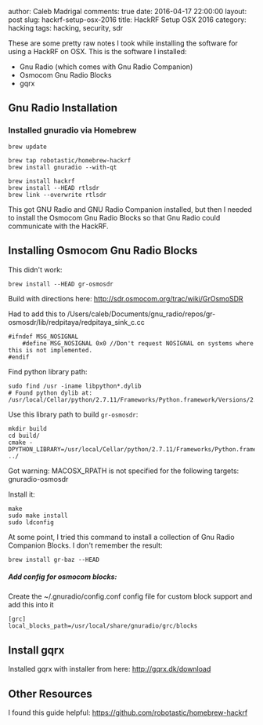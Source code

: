 author: Caleb Madrigal
comments: true
date: 2016-04-17 22:00:00
layout: post
slug: hackrf-setup-osx-2016
title: HackRF Setup OSX 2016
category: hacking
tags: hacking, security, sdr

These are some pretty raw notes I took while installing the software for using a HackRF on OSX. This is the software I installed:

* Gnu Radio (which comes with Gnu Radio Companion)
* Osmocom Gnu Radio Blocks
* gqrx

## Gnu Radio Installation

### Installed gnuradio via Homebrew

    brew update

    brew tap robotastic/homebrew-hackrf
    brew install gnuradio --with-qt

    brew install hackrf
    brew install --HEAD rtlsdr
    brew link --overwrite rtlsdr

This got GNU Radio and GNU Radio Companion installed, but then I needed to install the Osmocom Gnu Radio Blocks so that Gnu Radio could communicate with the HackRF.

## Installing Osmocom Gnu Radio Blocks

This didn't work:

    brew install --HEAD gr-osmosdr

Build with directions here: <http://sdr.osmocom.org/trac/wiki/GrOsmoSDR>

Had to add this to /Users/caleb/Documents/gnu_radio/repos/gr-osmosdr/lib/redpitaya/redpitaya_sink_c.cc

    #ifndef MSG_NOSIGNAL
        #define MSG_NOSIGNAL 0x0 //Don't request NOSIGNAL on systems where this is not implemented.
    #endif

Find python library path:

    sudo find /usr -iname libpython*.dylib
    # Found python dylib at: /usr/local/Cellar/python/2.7.11/Frameworks/Python.framework/Versions/2.7/lib/libpython2.7.dylib

Use this library path to build `gr-osmosdr`:

    mkdir build
    cd build/
    cmake -DPYTHON_LIBRARY=/usr/local/Cellar/python/2.7.11/Frameworks/Python.framework/Versions/2.7/lib/libpython2.7.dylib ../

Got warning:   MACOSX_RPATH is not specified for the following targets:  gnuradio-osmosdr

Install it:

    make
    sudo make install
    sudo ldconfig

At some point, I tried this command to install a collection of Gnu Radio Companion Blocks. I don't remember the result:

    brew install gr-baz --HEAD

##### Add config for osmocom blocks:

Create the ~/.gnuradio/config.conf config file for custom block support and add this into it

    [grc]
    local_blocks_path=/usr/local/share/gnuradio/grc/blocks

## Install gqrx

Installed gqrx with installer from here: <http://gqrx.dk/download>


## Other Resources

I found this guide helpful: <https://github.com/robotastic/homebrew-hackrf>

